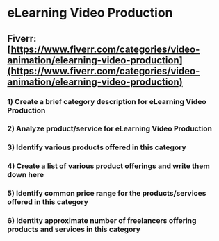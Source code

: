 # eLearning Video Production
## Fiverr: [https://www.fiverr.com/categories/video-animation/elearning-video-production](https://www.fiverr.com/categories/video-animation/elearning-video-production)
### 1) Create a brief category description for eLearning Video Production
### 2) Analyze product/service for eLearning Video Production
### 3) Identify various products offered in this category
### 4) Create a list of various product offerings and write them down here
### 5) Identify common price range for the products/services offered in this category
### 6) Identity approximate number of freelancers offering products and services in this category

